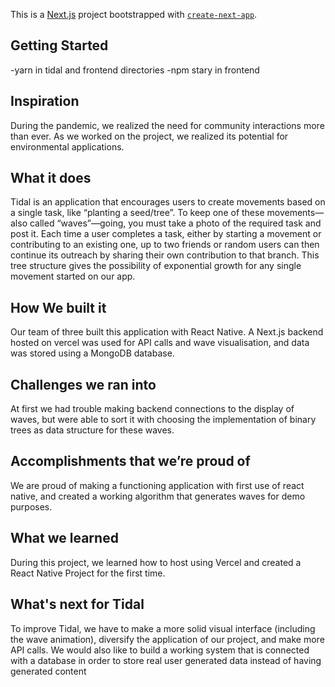 This is a [Next.js](https://nextjs.org/) project bootstrapped with [`create-next-app`](https://github.com/vercel/next.js/tree/canary/packages/create-next-app).

## Getting Started
-yarn in tidal and frontend directories
-npm stary in frontend
## Inspiration
During the pandemic, we realized the need for community interactions more than ever. As we worked on the project, we realized its potential for environmental applications. 

## What it does
Tidal is an application that encourages users to create movements based on a single task, like “planting a seed/tree”. To keep one of these movements—also called “waves”—going, you must take a photo of the required task and post it. Each time a user completes a task, either by starting a movement or contributing to an existing one, up to two friends or random users can then continue its outreach by sharing their own contribution to that branch. This tree structure gives the possibility of exponential growth for any single movement started on our app.

## How We built it
Our team of three built this application with React Native. A Next.js backend hosted on vercel was used for API calls and wave visualisation,  and data was stored using a MongoDB database.

## Challenges we ran into
At first we had trouble making backend connections to the display of waves, but were able to sort it with choosing the implementation of binary trees as data structure for these waves.

## Accomplishments that we’re proud of
We are proud of making a functioning application with first use of react native, and created a working algorithm that generates waves for demo purposes.

## What we learned
During this project, we learned how to host using Vercel and created a React Native Project for the first time.

## What's next for Tidal
To improve Tidal, we have to make a more solid visual interface (including the wave animation), diversify the application of our project, and make more API calls. We would also like to build a working system that is connected with a database in order to store real user generated data instead of having generated content
